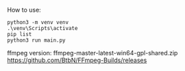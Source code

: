 How to use:
```
python3 -m venv venv
.\venv\Scripts\activate
pip list
python3 run main.py
```
ffmpeg version: ffmpeg-master-latest-win64-gpl-shared.zip
https://github.com/BtbN/FFmpeg-Builds/releases